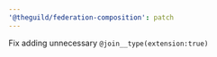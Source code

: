 ```yaml
---
'@theguild/federation-composition': patch
---
```


Fix adding unnecessary `@join__type(extension:true)`
